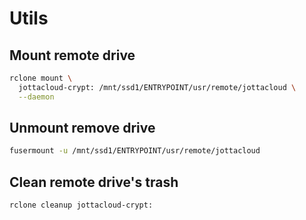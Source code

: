 # Utils

## Mount remote drive
```bash
rclone mount \
  jottacloud-crypt: /mnt/ssd1/ENTRYPOINT/usr/remote/jottacloud \
  --daemon
```

## Unmount remove drive
```bash
fusermount -u /mnt/ssd1/ENTRYPOINT/usr/remote/jottacloud
```

## Clean remote drive's trash
```bash
rclone cleanup jottacloud-crypt:
```

